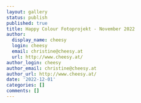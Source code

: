```yaml
---
layout: gallery
status: publish
published: true
title: Happy Colour Fotoprojekt - November 2022
author:
  display_name: cheesy
  login: cheesy
  email: christine@cheesy.at
  url: http://www.cheesy.at/
author_login: cheesy
author_email: christine@cheesy.at
author_url: http://www.cheesy.at/
date: '2022-12-01'
categories: []
comments: []
---
```


